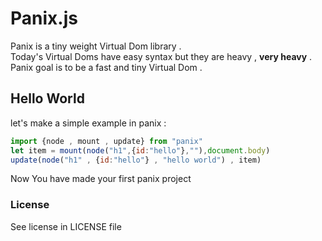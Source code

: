 # Panix.js 
Panix is a tiny weight Virtual Dom library .  <br>
Today's Virtual Doms have easy syntax but they are heavy , **very heavy** .<br>
Panix goal is to be a fast and tiny Virtual Dom .
## Hello World
let's make a simple example in panix :
```js
import {node , mount , update} from "panix"
let item = mount(node("h1",{id:"hello"},""),document.body)
update(node("h1" , {id:"hello"} , "hello world") , item)
```
Now You have made your first panix project 
### License
See license in LICENSE file
